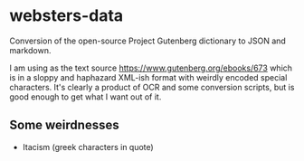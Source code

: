 # websters-data

Conversion of the open-source Project Gutenberg dictionary to JSON and markdown.

I am using as the text source https://www.gutenberg.org/ebooks/673 which is in a sloppy and haphazard XML-ish format with weirdly encoded special characters. It's clearly a product of OCR and some conversion scripts, but is good enough to get what I want out of it.

## Some weirdnesses

* Itacism (greek characters in quote)
